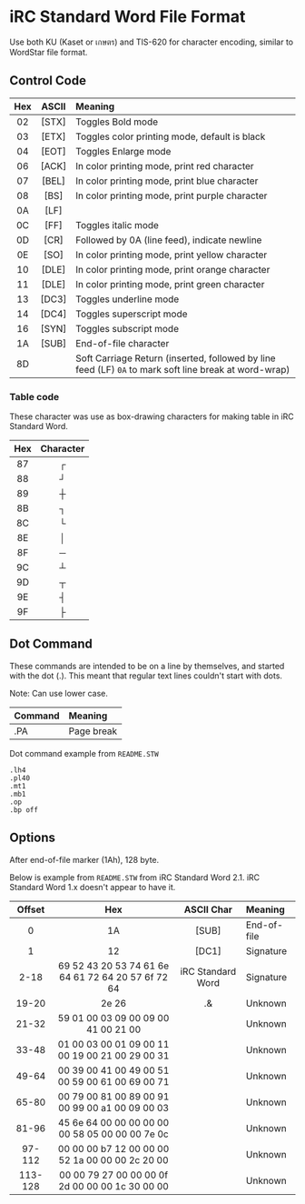 # iRC Standard Word File Format

Use both KU (Kaset or เกษตร) and TIS-620 for character encoding, similar to WordStar file format.

## Control Code

| Hex | ASCII |            Meaning            |
|:---:|:-----:|:----------------------------- |
| 02  | [STX] | Toggles Bold mode             |
| 03  | [ETX] | Toggles color printing mode, default is black |
| 04  | [EOT] | Toggles Enlarge mode          |
| 06  | [ACK] | In color printing mode, print red character |
| 07  | [BEL] | In color printing mode, print blue character |
| 08  |  [BS] | In color printing mode, print purple character |
| 0A  |  [LF] |                               |
| 0C  |  [FF] | Toggles italic mode           |
| 0D  |  [CR] | Followed by 0A (line feed), indicate newline |
| 0E  |  [SO] | In color printing mode, print yellow character |
| 10  | [DLE] | In color printing mode, print orange character |
| 11  | [DLE] | In color printing mode, print green character |
| 13  | [DC3] | Toggles underline mode        |
| 14  | [DC4] | Toggles superscript mode      |
| 16  | [SYN] | Toggles subscript mode        |
| 1A  | [SUB] | End-of-file character         |
| 8D  |       | Soft Carriage Return (inserted, followed by line feed (LF) `0A` to mark soft line break at word-wrap) |

### Table code

These character was use as box-drawing characters for making table in iRC Standard Word.

| Hex | Character |
|:---:|:---------:|
| 87 | ┌ |
| 88 | ┘ |
| 89 | ┼ |
| 8B | ┐ |
| 8C | └ |
| 8E | │ |
| 8F | ─ |
| 9C | ┴ |
| 9D | ┬ |
| 9E | ┤ |
| 9F | ├ |

## Dot Command

These commands are intended to be on a line by themselves, and started with the dot (.).
This meant that regular text lines couldn't start with dots.

Note: Can use lower case.

|   Command    |                       Meaning                       |
|:-------------|:----------------------------------------------------|
| .PA          | Page break                                          |

Dot command example from `README.STW`

    .lh4
    .pl40
    .mt1
    .mb1
    .op
    .bp off

## Options

After end-of-file marker (1Ah), 128 byte.

Below is example from `README.STW` from iRC Standard Word 2.1. iRC Standard Word 1.x doesn't appear to have it.

| Offset |           Hex           | ASCII Char |            Meaning            |
|:------:|:-----------------------:|:----------:|:----------------------------- |
| 0      | 1A                      | [SUB]      | End-of-file                   |
| 1      | 12                      | [DC1]      | Signature                     |
| 2-18   | 69 52 43 20 53 74 61 6e 64 61 72 64 20 57 6f 72 64 | iRC Standard Word | Signature |
| 19-20  | 2e 26                   | .&         | Unknown                       |
| 21-32  | 59 01 00 03 09 00 09 00 41 00 21 00 | | Unknown |
| 33-48  | 01 00 03 00 01 09 00 11 00 19 00 21 00 29 00 31 | | Unknown |
| 49-64  | 00 39 00 41 00 49 00 51 00 59 00 61 00 69 00 71 | | Unknown |
| 65-80  | 00 79 00 81 00 89 00 91 00 99 00 a1 00 09 00 03 | | Unknown |
| 81-96  | 45 6e 64 00 00 00 00 00 00 58 05 00 00 00 7e 0c | | Unknown |
| 97-112 | 00 00 00 b7 12 00 00 00 52 1a 00 00 00 2c 20 00 | | Unknown |
| 113-128 | 00 00 79 27 00 00 00 0f 2d 00 00 00 1c 30 00 00 | | Unknown |
